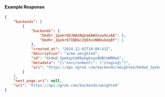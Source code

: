 <!-- Code generated for API Clients. DO NOT EDIT. -->

#### Example Response

```json
{
	"backends": [
		{
			"backends": {
				"bkdhr_2pekr6QJWAoNgUaAAWInvw9xxAA": 0,
				"bkdhr_2pekr6TIQDGc2QO3voNNOukdq8f": 1
			},
			"created_at": "2024-12-02T10:08:43Z",
			"description": "acme weighted",
			"id": "bkdwd_2pekqzCmR8ykgUsgx0DBCmNRMwG",
			"metadata": "{\"environment\": \"staging\"}",
			"uri": "https://api.ngrok.com/backends/weighted/bkdwd_2pekqzCmR8ykgUsgx0DBCmNRMwG"
		}
	],
	"next_page_uri": null,
	"uri": "https://api.ngrok.com/backends/weighted"
}
```
